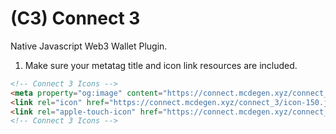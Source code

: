 # (C3) Connect 3
Native Javascript Web3 Wallet Plugin.

1. Make sure your metatag title and icon link resources are included.
```html
<!-- Connect 3 Icons -->
<meta property="og:image" content="https://connect.mcdegen.xyz/connect_3/icon-150.jpg">
<link rel="icon" href="https://connect.mcdegen.xyz/connect_3/icon-150.jpg" type="image/png">
<link rel="apple-touch-icon" href="https://connect.mcdegen.xyz/connect_3/icon-150.jpg" type="image/png">
<!-- Connect 3 Icons -->
```
